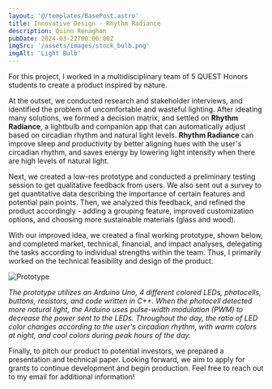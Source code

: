 ```yaml
---
layout: '@/templates/BasePost.astro'
title: Innovative Design - Rhythm Radiance
description: Quinn Renaghan
pubDate: 2024-03-22T00:00:00Z
imgSrc: '/assets/images/stock_bulb.png'
imgAlt: 'Light Bulb'
---
```

<style is:global>
  :root {
    font-family: monospace;
  }
</style>

For this project, I worked in a multidisciplinary team of 5 QUEST Honors students to create a product inspired by nature. 

At the outset, we conducted research and stakeholder interviews, and identified the problem of uncomfortable and wasteful lighting. After ideating many solutions, we formed a decision matrix, and settled on **Rhythm Radiance**, a lightbulb and companion app that can automatically adjust based on circadian rhythm and natural light levels. **Rhythm Radiance** can improve sleep and productivity by better aligning hues with the user's circadian rhythm, and saves energy by lowering light intensity when there are high levels of natural light. 

Next, we created a low-res prototype and conducted a preliminary testing session to get qualitative feedback from users. We also sent out a survey to get quantitative data describing the importance of certain features and potential pain points. Then, we analyzed this feedback, and refined the product accordingly - adding a grouping feature, improved customization options, and choosing more sustainable materials (glass and wood). 

With our improved idea, we created a final working prototype, shown below, and completed market, technical, financial, and impact analyses, delegating the tasks according to individual strengths within the team. Thus, I primarily worked on the technical feasibility and design of the product. 

<img class="h-full w-full rounded-lg object-cover object-center" src="/assets/images/prototype.png" alt="Prototype" loading="lazy">

_The prototype utilizes an Arduino Uno, 4 different colored LEDs, photocells, buttons, resistors, and code written in C++. When the photocell detected more natural light, the Arduino uses pulse-width modulation (PWM) to decrease the power sent to the LEDs. Throughout the day, the ratio of LED color changes according to the user's circadian rhythm, with warm colors at night, and cool colors during peak hours of the day._

Finally, to pitch our product to potential investors, we prepared a presentation and technical paper. Looking forward, we aim to apply for grants to continue development and begin production. Feel free to reach out to my email for additional information!
